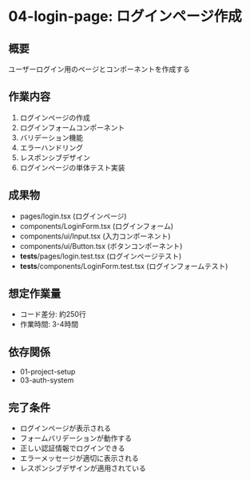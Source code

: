 # 04-login-page: ログインページ作成

## 概要
ユーザーログイン用のページとコンポーネントを作成する

## 作業内容
1. ログインページの作成
2. ログインフォームコンポーネント
3. バリデーション機能
4. エラーハンドリング
5. レスポンシブデザイン
6. ログインページの単体テスト実装

## 成果物
- pages/login.tsx (ログインページ)
- components/LoginForm.tsx (ログインフォーム)
- components/ui/Input.tsx (入力コンポーネント)
- components/ui/Button.tsx (ボタンコンポーネント)
- __tests__/pages/login.test.tsx (ログインページテスト)
- __tests__/components/LoginForm.test.tsx (ログインフォームテスト)

## 想定作業量
- コード差分: 約250行
- 作業時間: 3-4時間

## 依存関係
- 01-project-setup
- 03-auth-system

## 完了条件
- ログインページが表示される
- フォームバリデーションが動作する
- 正しい認証情報でログインできる
- エラーメッセージが適切に表示される
- レスポンシブデザインが適用されている